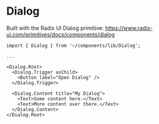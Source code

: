 # Dialog

Built with the Radix UI Dialog primitive: https://www.radix-ui.com/primitives/docs/components/dialog

```tsx
import { Dialog } from '~/components/lib/Dialog';

...

<Dialog.Root>
  <Dialog.Trigger asChild>
    <Button label="Open Dialog" />
  </Dialog.Trigger>

  <Dialog.Content title="My Dialog">
    <Text>Some content here.</Text>
    <Text>More content over there.</Text>
  </Dialog.Content>
</Dialog.Root>
```
